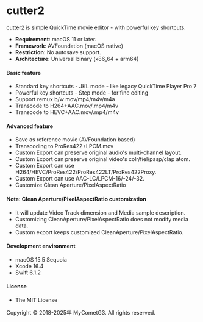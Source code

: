 # cutter2

cutter2 is simple QuickTime movie editor - with powerful key shortcuts.

- __Requirement__: macOS 11 or later.
- __Framework__: AVFoundation (macOS native)
- __Restriction__: No autosave support.
- __Architecture__: Universal binary (x86_64 + arm64)

#### Basic feature
- Standard key shortcuts - JKL mode - like legacy QuickTime Player Pro 7
- Powerful key shortcuts - Step mode - for fine editing
- Support remux b/w mov/mp4/m4v/m4a
- Transcode to H264+AAC.mov/.mp4/m4v
- Transcode to HEVC+AAC.mov/.mp4/m4v

#### Advanced feature
- Save as reference movie (AVFoundation based)
- Transcoding to ProRes422+LPCM.mov
- Custom Export can preserve original audio's multi-channel layout.
- Custom Export can preserve original video's colr/fiel/pasp/clap atom.
- Custom Export can use H264/HEVC/ProRes422/ProRes422LT/ProRes422Proxy.
- Custom Export can use AAC-LC/LPCM-16/-24/-32.
- Customize Clean Aperture/PixelAspectRatio

#### Note: Clean Aperture/PixelAspectRatio customization
- It will update Video Track dimension and Media sample description.
- Customizing CleanAperture/PixelAspectRatio does not modify media data.
- Custom export keeps customized CleanAperture/PixelAspectRatio.

#### Development environment
- macOS 15.5 Sequoia
- Xcode 16.4
- Swift 6.1.2

#### License
- The MIT License

Copyright © 2018-2025年 MyCometG3. All rights reserved.
